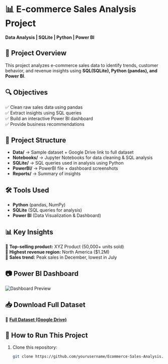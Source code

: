 # 📊 E-commerce Sales Analysis Project  
**Data Analysis | SQLite | Python | Power BI**

## 📌 Project Overview  
This project analyzes e-commerce sales data to identify trends, customer behavior, and revenue insights using **SQL(SQLite), Python (pandas), and Power BI**.

## 🔍 Objectives  
✅ Clean raw sales data using pandas  
✅ Extract insights using SQL queries  
✅ Build an interactive Power BI dashboard  
✅ Provide business recommendations  

## 📂 Project Structure  
- **Data/** → Sample dataset + Google Drive link to full dataset  
- **Notebooks/** → Jupyter Notebooks for data cleaning & SQL analysis  
- **SQLite/** → SQL queries used in analysis using Python
- **PowerBI/** → PowerBI file + dashboard screenshots  
- **Reports/** → Summary of insights  

## 🛠️ Tools Used  
- **Python** (pandas, NumPy)  
- **SQLite** (SQL queries for analysis)  
- **Power BI** (Data Visualization & Dashboard)  

## 📊 Key Insights  
📌 **Top-selling product:** XYZ Product (50,000+ units sold)  
📌 **Highest revenue region:** North America ($1.2M)  
📌 **Sales trend:** Peak sales in December, lowest in July  

## 📷 Power BI Dashboard  
![Dashboard Preview](Images/dashboard_preview.png)  

## 📥 Download Full Dataset
🔗 **[Full Dataset (Google Drive)]([https://drive.google.com/yourlink](https://drive.google.com/file/d/1oDYTPvsjrYbC87OjbrkFaS-m2hfkeUrM/view?usp=sharing))**  

## 🚀 How to Run This Project  
1. Clone this repository:  
   ```bash
   git clone https://github.com/yourusername/Ecommerce-Sales-Analysis.git
